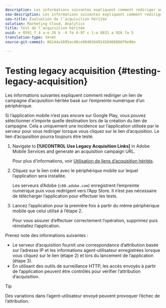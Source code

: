 ```yaml
---
description: Les informations suivantes expliquent comment rediriger un lien de campagne d’acquisition héritée basé sur l’empreinte numérique d’un périphérique.
seo-description: Les informations suivantes expliquent comment rediriger un lien de campagne d’acquisition héritée basé sur l’empreinte numérique d’un périphérique.
seo-title: Évaluation de l’acquisition héritée
solution: Marketing Cloud, Analytics
title: Test de l’acquisition héritée
uuid: e 0591 f 4 a-e 26 b -4 fe 4-97 c 1-a 6831 a 926 fa 5
translation-type: tm+mt
source-git-commit: 06144a1695ac40ce984656491456968888f9e96e

---
```



# Testing legacy acquisition {#testing-legacy-acquisition}

Les informations suivantes expliquent comment rediriger un lien de campagne d’acquisition héritée basé sur l’empreinte numérique d’un périphérique.

Si l’application mobile n’est pas encore sur Google Play, vous pouvez sélectionner n’importe quelle destination lors de la création du lien de campagne. Cela a uniquement une incidence sur l’application utilisée par le serveur pour vous rediriger lorsque vous cliquez sur le lien d’acquisition. Le lien d’acquisition pourra toujours être testé.

1. Navigate to **[!UICONTROL Use Legacy Acquisition Links]** in Adobe Mobile Services and generate an acquisition campaign URL.

   Pour plus d’informations, voir [Utilisation de liens d’acquisition hérités](/help/using/acquisition-main/c-marketing-links-builder/t-create-edit-adobe-links/c-use-legacy-acquisition-links/c-use-legacy-acquisition-links.md).

1. Cliquez sur le lien créé avec le périphérique mobile sur lequel l’application sera installée.

   Les serveurs d’Adobe (`c00.adobe.com`) enregistrent l’empreinte numérique puis vous redirigent vers l’App Store. Il n’est pas nécessaire de télécharger l’application pour effectuer les tests.

1. Lancez l’application pour la première fois à partir du même périphérique mobile que celui utilisé à l’étape 2.

   Pour vous assurer d’effectuer correctement l’opération, supprimez puis réinstallez l’application.

Prenez note des informations suivantes :

* Le serveur d’acquisition fournit une correspondance d’attribution basée sur l’adresse IP et les informations agent-utilisateur enregistrées lorsque vous cliquez sur le lien (étape 2) et lors du lancement de l’application (étape 3).
* En utilisant des outils de surveillance HTTP, les accès envoyés à partir de l’application peuvent être contrôlés pour vérifier l’attribution d’acquisition.

>[!TIP]
>
>Des variations dans l’agent-utilisateur envoyé peuvent provoquer l’échec de l’attribution.
